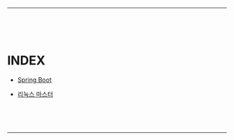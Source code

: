 - - -
<br><br><br>



# INDEX

* [Spring Boot][springboot_link]
 
[springboot_link]: https://github.com/Young-Geun/ETC/blob/main/Spring%20Boot/README.md

* [리눅스 마스터][linux_master_link]
 
[linux_master_link]: https://github.com/Young-Geun/ETC/blob/main/Linux/%EB%A6%AC%EB%88%85%EC%8A%A4%EB%A7%88%EC%8A%A4%ED%84%B0.md

<br><br><br>
- - -
